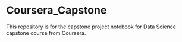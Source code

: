# Coursera_Capstone
This repository is for the capstone project notebook for Data Science capstone course from Coursera. 
